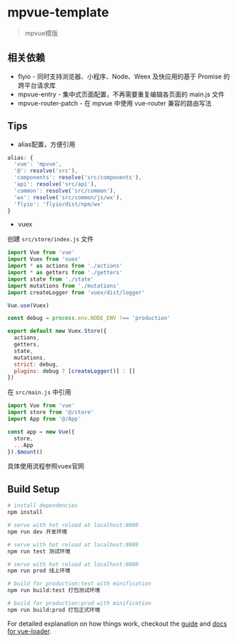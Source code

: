 # mpvue-template

> mpvue模版


## 相关依赖

* flyio - 同时支持浏览器、小程序、Node、Weex 及快应用的基于 Promise 的跨平台请求库
* mpvue-entry - 集中式页面配置，不再需要重复编辑各页面的 main.js 文件
* mpvue-router-patch - 在 mpvue 中使用 vue-router 兼容的路由写法

## Tips

* alias配置，方便引用

``` js
alias: {
  'vue': 'mpvue',
  '@': resolve('src'),
  'components': resolve('src/components'),
  'api': resolve('src/api'),
  'common': resolve('src/common'),
  'wx': resolve('src/common/js/wx'),
  'flyio': 'flyio/dist/npm/wx'
}
```

* vuex

创建 `src/store/index.js` 文件

``` js
import Vue from 'vue'
import Vuex from 'vuex'
import * as actions from './actions'
import * as getters from './getters'
import state from './state'
import mutations from './mutations'
import createLogger from 'vuex/dist/logger'

Vue.use(Vuex)

const debug = process.env.NODE_ENV !== 'production'

export default new Vuex.Store({
  actions,
  getters,
  state,
  mutations,
  strict: debug,
  plugins: debug ? [createLogger()] : []
})
```

在 `src/main.js` 中引用

``` js
import Vue from 'vue'
import store from '@/store'
import App from '@/App'

const app = new Vue({
  store,
  ...App
}).$mount()
```

具体使用流程参照vuex官网



## Build Setup

``` bash
# install dependencies
npm install

# serve with hot reload at localhost:8080
npm run dev 开发环境

# serve with hot reload at localhost:8080
npm run test 测试环境

# serve with hot reload at localhost:8080
npm run prod 线上环境

# build for production:test with minification
npm run build:test 打包测试环境

# build for production:prod with minification
npm run build:prod 打包正式环境


```

For detailed explanation on how things work, checkout the [guide](http://vuejs-templates.github.io/webpack/) and [docs for vue-loader](http://vuejs.github.io/vue-loader).

